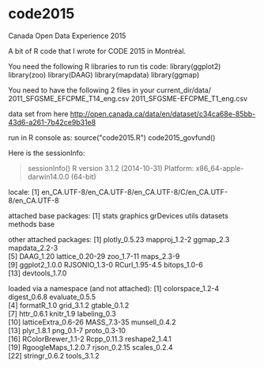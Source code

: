 # code2015
Canada Open Data Experience 2015

A bit of R code that I wrote for CODE 2015 in Montréal.

You need the following R libraries to run tis code:
library(ggplot2)
library(zoo)
library(DAAG)
library(mapdata) 
library(ggmap)

You need to have the following 2 files in your current_dir/data/
2011_SFGSME_EFCPME_T14_eng.csv
2011_SFGSME-EFCPME_T1_eng.csv

data set from here http://open.canada.ca/data/en/dataset/c34ca68e-85bb-43d6-a261-7b42ce9b31e8

run in R console as:
source("code2015.R")
code2015_govfund()

Here is the sessionInfo:
> sessionInfo()
R version 3.1.2 (2014-10-31)
Platform: x86_64-apple-darwin14.0.0 (64-bit)

locale:
[1] en_CA.UTF-8/en_CA.UTF-8/en_CA.UTF-8/C/en_CA.UTF-8/en_CA.UTF-8

attached base packages:
[1] stats     graphics  grDevices utils     datasets  methods   base     

other attached packages:
 [1] plotly_0.5.23   mapproj_1.2-2   ggmap_2.3       mapdata_2.2-3  
 [5] DAAG_1.20       lattice_0.20-29 zoo_1.7-11      maps_2.3-9     
 [9] ggplot2_1.0.0   RJSONIO_1.3-0   RCurl_1.95-4.5  bitops_1.0-6   
[13] devtools_1.7.0 

loaded via a namespace (and not attached):
 [1] colorspace_1.2-4    digest_0.6.8        evaluate_0.5.5     
 [4] formatR_1.0         grid_3.1.2          gtable_0.1.2       
 [7] httr_0.6.1          knitr_1.9           labeling_0.3       
[10] latticeExtra_0.6-26 MASS_7.3-35         munsell_0.4.2      
[13] plyr_1.8.1          png_0.1-7           proto_0.3-10       
[16] RColorBrewer_1.1-2  Rcpp_0.11.3         reshape2_1.4.1     
[19] RgoogleMaps_1.2.0.7 rjson_0.2.15        scales_0.2.4       
[22] stringr_0.6.2       tools_3.1.2        
> 

